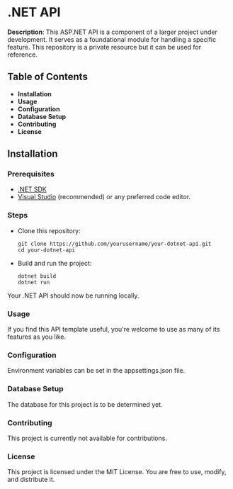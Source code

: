 # .NET API

**Description**: This ASP.NET API is a component of a larger project under development. It serves as a foundational module for handling a specific feature. This repository is a private resource but it can be used for reference.

## Table of Contents

- **Installation**
- **Usage**
- **Configuration**
- **Database Setup**
- **Contributing**
- **License**

## Installation

### Prerequisites
- [.NET SDK](https://dotnet.microsoft.com/download)
- [Visual Studio](https://visualstudio.microsoft.com/downloads/) (recommended) or any preferred code editor.

### Steps
- Clone this repository:
  ```
  git clone https://github.com/yourusername/your-dotnet-api.git
  cd your-dotnet-api

  ```
- Build and run the project:
  ```
  dotnet build
  dotnet run

  ```

Your .NET API should now be running locally.

### Usage
If you find this API template useful, you're welcome to use as many of its features as you like.

### Configuration
Environment variables can be set in the appsettings.json file.

### Database Setup
The database for this project is to be determined yet.

### Contributing
This project is currently not available for contributions.

### License
This project is licensed under the MIT License. You are free to use, modify, and distribute it.